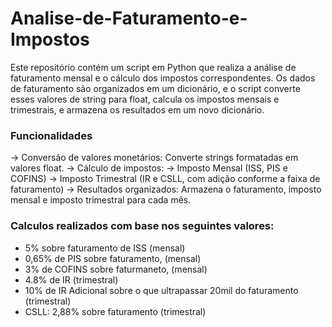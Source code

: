 # Analise-de-Faturamento-e-Impostos
 Este repositório contém um script em Python que realiza a análise de faturamento mensal e o cálculo dos impostos correspondentes. Os dados de faturamento são organizados em um dicionário, e o script converte esses valores de string para float, calcula os impostos mensais e trimestrais, e armazena os resultados em um novo dicionário.



### Funcionalidades
-> Conversão de valores monetários: Converte strings formatadas em valores float.
-> Cálculo de impostos:
-> Imposto Mensal (ISS, PIS e COFINS)
-> Imposto Trimestral (IR e CSLL, com adição conforme a faixa de faturamento)
-> Resultados organizados: Armazena o faturamento, imposto mensal e imposto trimestral para cada mês.




### Calculos realizados com base nos seguintes valores:
- 5% sobre faturamento de ISS (mensal)
- 0,65% de PIS sobre faturamento, (mensal)
- 3% de COFINS sobre faturmaneto, (mensal)
- 4.8% de IR (trimestral)
- 10% de IR Adicional sobre o que ultrapassar 20mil do faturamento (trimestral)
- CSLL: 2,88% sobre faturamento (trimestral)